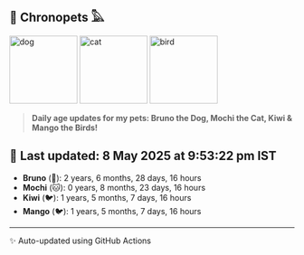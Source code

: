 ## 🐾 Chronopets 𓅓

<img src="https://media.giphy.com/media/3oriO0OEd9QIDdllqo/giphy.gif" width="120" height="120" alt="dog"> <img src="https://media.giphy.com/media/OmK8lulOMQ9XO/giphy.gif" width="120" height="120" alt="cat"> <img src="https://media.giphy.com/media/1dMNq7sH2v5i/giphy.gif" width="120" height="120" alt="bird"> 

> **Daily age updates for my pets: Bruno the Dog, Mochi the Cat, Kiwi & Mango the Birds!**

## 📅 Last updated: 8 May 2025 at 9:53:22 pm IST

- **Bruno** (🐶): 2 years, 6 months, 28 days, 16 hours
- **Mochi** (🐱): 0 years, 8 months, 23 days, 16 hours
- **Kiwi** (🐦): 1 years, 5 months, 7 days, 16 hours
- **Mango** (🐦): 1 years, 5 months, 7 days, 16 hours

---
✨ Auto-updated using GitHub Actions
